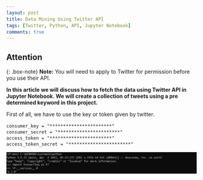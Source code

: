 ```yaml
---
layout: post
title: Data Mining Using Twitter API
tags: [Twitter, Python, API, Jupyter Notebook]
comments: true
---
```


## Attention

{: .box-note}
**Note:** You will need to apply to Twitter for permission before you use their API.


**In this article we will discuss how to fetch the data using Twitter API in Jupyter Notebook. We will create a collection of tweets using a pre determined keyword in this project.**

First of all, we have to use the key or token given by twitter.

~~~
consumer_key = "***********************"
consumer_secret = "***********************"
access_token = "***********************"
access_token_secret = "***********************"
~~~

![Key](https://github.com/alvianpratama00/portfolio/blob/master/assets/img/Tf_Installed.png?raw=true)
